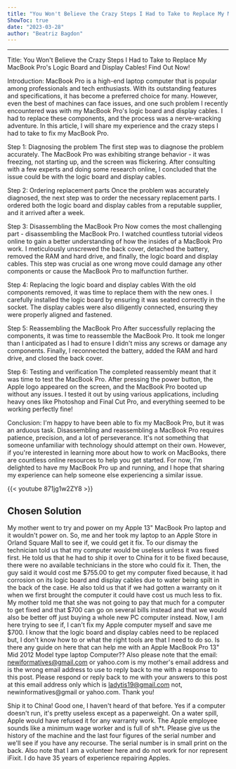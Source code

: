 ```yaml
---
title: "You Won't Believe the Crazy Steps I Had to Take to Replace My Macbook Pro's Logic Board and Display Cables! Find Out Now!"
ShowToc: true 
date: "2023-03-28"
author: "Beatriz Bagdon"
---
```

*****
Title: You Won't Believe the Crazy Steps I Had to Take to Replace My MacBook Pro's Logic Board and Display Cables! Find Out Now!

Introduction:
MacBook Pro is a high-end laptop computer that is popular among professionals and tech enthusiasts. With its outstanding features and specifications, it has become a preferred choice for many. However, even the best of machines can face issues, and one such problem I recently encountered was with my MacBook Pro's logic board and display cables. I had to replace these components, and the process was a nerve-wracking adventure. In this article, I will share my experience and the crazy steps I had to take to fix my MacBook Pro.

Step 1: Diagnosing the problem
The first step was to diagnose the problem accurately. The MacBook Pro was exhibiting strange behavior - it was freezing, not starting up, and the screen was flickering. After consulting with a few experts and doing some research online, I concluded that the issue could be with the logic board and display cables. 

Step 2: Ordering replacement parts
Once the problem was accurately diagnosed, the next step was to order the necessary replacement parts. I ordered both the logic board and display cables from a reputable supplier, and it arrived after a week. 

Step 3: Disassembling the MacBook Pro
Now comes the most challenging part - disassembling the MacBook Pro. I watched countless tutorial videos online to gain a better understanding of how the insides of a MacBook Pro work. I meticulously unscrewed the back cover, detached the battery, removed the RAM and hard drive, and finally, the logic board and display cables. This step was crucial as one wrong move could damage any other components or cause the MacBook Pro to malfunction further.

Step 4: Replacing the logic board and display cables
With the old components removed, it was time to replace them with the new ones. I carefully installed the logic board by ensuring it was seated correctly in the socket. The display cables were also diligently connected, ensuring they were properly aligned and fastened.

Step 5: Reassembling the MacBook Pro
After successfully replacing the components, it was time to reassemble the MacBook Pro. It took me longer than I anticipated as I had to ensure I didn't miss any screws or damage any components. Finally, I reconnected the battery, added the RAM and hard drive, and closed the back cover. 

Step 6: Testing and verification
The completed reassembly meant that it was time to test the MacBook Pro. After pressing the power button, the Apple logo appeared on the screen, and the MacBook Pro booted up without any issues. I tested it out by using various applications, including heavy ones like Photoshop and Final Cut Pro, and everything seemed to be working perfectly fine! 

Conclusion:
I'm happy to have been able to fix my MacBook Pro, but it was an arduous task. Disassembling and reassembling a MacBook Pro requires patience, precision, and a lot of perseverance. It's not something that someone unfamiliar with technology should attempt on their own. However, if you're interested in learning more about how to work on MacBooks, there are countless online resources to help you get started. For now, I'm delighted to have my MacBook Pro up and running, and I hope that sharing my experience can help someone else experiencing a similar issue.

{{< youtube 871jg1w2ZY8 >}} 



## Chosen Solution
 My mother went to try and power on my Apple 13" MacBook Pro laptop and it wouldn't power on. So, me and her took my laptop to an Apple Store in Orland Square Mall to see if, we could get it fix. To our dismay the technician told us that my computer would be useless unless it was fixed first. He told us that he had to ship it over to China for it to be fixed because, there were no available technicians in the store who could fix it. Then, the guy said it would cost me $755.00 to get my computer fixed because, it had corrosion on its logic board and display cables due to water being spilt in the back of the case. He also told us that if we had gotten a warranty on it when we first brought the computer it could have cost us much less to fix.  My mother told me that she was not going to pay that much for a computer to get fixed and that $700 can go on several bills instead and that we would also be better off just buying a whole new PC computer instead.  Now, I am here trying to see if, I can't fix my Apple computer myself and save me $700. I know that the logic board and display cables need to be replaced but, I don't know how to or what the right tools are that I need to do so. Is there any guide on here that can help me with an Apple MacBook Pro 13" Mid 2012  Model type laptop Computer??
Also please note that the email: newiformatives@gmail.com or yahoo.com is my mother's email address and is the wrong email address to use to reply back to me with a response to this post. Please respond or reply back to me with your answers to this post at this email address only which is ladytis19@gmail.com not, newinformatives@gmail or yahoo.com.
Thank you!

 Ship it to China!  Good one, I haven't heard of that before.
Yes if a computer doesn't run, it's pretty useless except as a paperweight.
On a water spill, Apple would have refused it for any warranty work.
The Apple employee sounds like a minimum wage worker and is full of sh*t.
Please give us the history of the machine and the last four figures of the serial number and we'll see if you have any recourse.  The serial number is in small print on the back.
Also note that I am a volunteer here and do not work for nor represent iFixit.  I do have 35 years of experience  repairing Apples.




